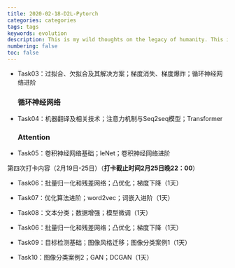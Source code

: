 ```yaml
---
title: 2020-02-18-D2L-Pytorch
categories: categories
tags: tags
keywords: evolution 
description: This is my wild thoughts on the legacy of humanity. This is a diary of a physicist in 4019 A.D.
numbering: false
toc: false
---
```


- Task03：过拟合、欠拟合及其解决方案；梯度消失、梯度爆炸；循环神经网络进阶

  ### 循环神经网络

  

- Task04：机器翻译及相关技术；注意力机制与Seq2seq模型；Transformer

  ### Attention

- Task05：卷积神经网络基础；leNet；卷积神经网络进阶



第四次打卡内容（2月19日-25日）（**打卡截止时间2月25日晚22：00**）

- Task06：批量归一化和残差网络；凸优化；梯度下降（1天）

- Task07：优化算法进阶；word2vec；词嵌入进阶（1天）

- Task08：文本分类；数据增强；模型微调（1天）



- Task06：批量归一化和残差网络；凸优化；梯度下降（1天）

- Task09：目标检测基础；图像风格迁移；图像分类案例1（1天）

- Task10：图像分类案例2；GAN；DCGAN（1天）